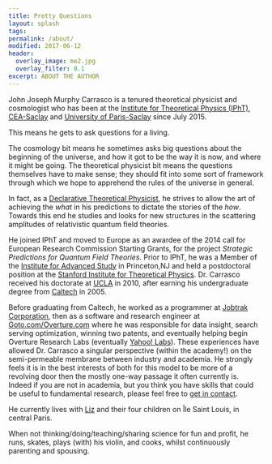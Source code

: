 ```yaml
---
title: Pretty Questions
layout: splash
tags:
permalink: /about/
modified: 2017-06-12
header:
  overlay_image: me2.jpg
  overlay_filter: 0.1
excerpt: ABOUT THE AUTHOR
---
```



John Joseph Murphy Carrasco is a tenured theoretical physicist and cosmologist who has been at the [Institute for Theoretical Physics (IPhT)](http://ipht.cea.fr/en/), [CEA-Saclay](http://www-centre-saclay.cea.fr/en) and [University of Paris-Saclay](https://www.universite-paris-saclay.fr/en) since July 2015.

This means he gets to ask questions for a living.

The cosmology bit means he sometimes asks big questions about the beginning of the universe, and how it got to be the way it is now, and where it might be going.  The theoretical physicist bit means the questions themselves have to make sense; they should fit into some sort of framework through which we hope to apprehend the rules of the universe in general.

In fact, as a [Declarative Theoretical Physicist](http://fancyphysics.org), he strives to allow the art of achieving the *what* in his predictions to dictate the stories of the *how*. Towards this end he studies and looks for new structures in the scattering amplitudes of relativistic quantum field theories.

He joined IPhT and moved to Europe as an awardee of the 2014 call for European Research Commission Starting Grants, for the project *Strategic Predictions for Quantum Field Theories*.  Prior to IPhT, he was a Member of the [Institute for Advanced Study](http://www.ias.edu) in Princeton,NJ and held a postdoctoral position at the [Stanford Institute for Theoretical Physics](https://sitp.stanford.edu). Dr. Carrasco received his doctorate at [UCLA](http://www.pa.ucla.edu) in 2010, after earning his undergraduate degree from [Caltech](http://pma.caltech.edu) in 2005.

Before graduating from Caltech, he worked as a programmer at [Jobtrak Corporation](https://en.wikipedia.org/wiki/JOBTRAK), then as a software and research engineer at [Goto.com/Overture.com](https://en.wikipedia.org/wiki/Yahoo!_Search_Marketing) where he was responsible for data insight, search serving optimization, winning two patents, and eventually helping begin Overture Research Labs (eventually [Yahoo! Labs](https://en.wikipedia.org/wiki/Yahoo!_Search_Marketing)). These experiences have allowed Dr. Carrasco a singular perspective (within the academy!) on the semi-permeable membrane between industry and academia. He strongly feels it is in the best interests of both
for this model to be more of a revolving door then the mostly one-way passage it often currently is.  Indeed if you are not in academia, but you think you have skills that could
be useful to fundamental research, please feel free to [get in contact](mailto:dr.jjmc@gmail.com).

He currently lives with [Liz](https://twitter.com/deneiges) and their four children on Île Saint Louis, in central Paris.

When not thinking/doing/teaching/sharing science for fun and profit, he runs, skates, plays (with) his violin, and cooks, whilst continuously parenting and spousing.
